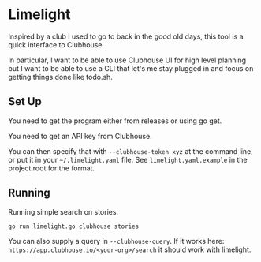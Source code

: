 # Limelight

Inspired by a club I used to go to back in the good old days,
this tool is a quick interface to Clubhouse.

In particular, I want to be able to use Clubhouse UI for 
high level planning but I want to be able to use a CLI
that let's me stay plugged in and focus on getting things
done like todo.sh.

## Set Up

You need to get the program either from releases or using go get.

You need to get an API key from Clubhouse.

You can then specify that with `--clubhouse-token xyz` at the command line,
or put it in your `~/.limelight.yaml` file.  See `limelight.yaml.example` in
the project root for the format.

## Running

Running simple search on stories.

`go run limelight.go clubhouse stories`

You can also supply a query in `--clubhouse-query`.  If it works here: 
`https://app.clubhouse.io/<your-org>/search` it should work with limelight.
